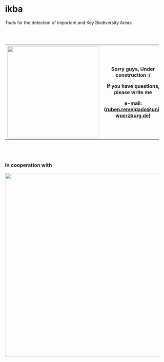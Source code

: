 # ikba

<p>
Tools for the detection of Important and Key Biodiversity Areas
</p>

<br>
<br>

<table align="center">
<tr>
<th width="300"><img src="https://octodex.github.com/images/constructocat2.jpg" height="300"></th>
  <th width="500"><p>Sorry guys, Under construction :/</p><p>If you have questions, please write me</p><p>e-mail: (<a href="mailto:ruben.remelgado@uni-wuerzburg.de">ruben.remelgado@uni-wuerzburg.de</a>)</p></th>
</tr>
</table>

<br>
<br>

### In cooperation with
<p align="center">
<img src="https://www.birdlife.org/sites/default/files/logo_0.png" width="600">
</p>
